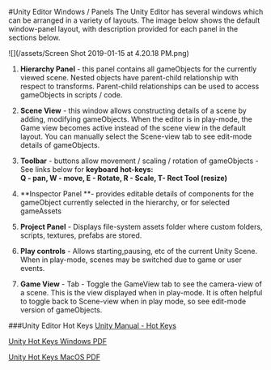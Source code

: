 #Unity Editor Windows / Panels
The Unity Editor has several windows which can be arranged in a variety of layouts.   The image below shows the default window-panel layout, with description provided for each panel in the sections below. 

![](/assets/Screen Shot 2019-01-15 at 4.20.18 PM.png)

1.  **Hierarchy Panel** - this panel contains all gameObjects for the currently viewed scene.  Nested objects have parent-child relationship with respect to transforms. Parent-child relationships can be used to access gameObjects in scripts / code. 

2.  **Scene View** - this window allows constructing details of a scene by adding, modifying gameObjects.  When the editor is in play-mode, the Game view becomes active instead of the scene view in the default layout.  You can manually select the Scene-view tab to see edit-mode details of gameObjects.

3.  **Toolbar** - buttons allow movement / scaling / rotation of gameObjects - See links below for **keyboard hot-keys:  
Q - pan, W - move, E - Rotate, R - Scale, T- Rect Tool (resize)**

4.  **Inspector Panel **- provides editable details of components for the gameObject currently selected in the hierarchy, or for selected gameAssets 

5.  **Project Panel** - Displays file-system assets folder where custom folders, scripts, textures, prefabs are stored.  

6.  **Play controls** - Allows starting,pausing, etc of the current Unity Scene.  When in play-mode, scenes may be switched due to game or user events.

7.  **Game View** - Tab - Toggle the GameView tab to see the camera-view of a scene.  This is the view displayed when in play-mode.  It is often helpful to toggle back to Scene-view when in play mode, so see edit-mode version of gameObjects.

###Unity Editor Hot Keys
[Unity Manual - Hot Keys](https://docs.unity3d.com/Manual/UnityHotkeys.html)

[Unity Hot Keys Windows PDF](https://docs.unity3d.com/uploads/Main/Unity_HotKeys_Win.pdf)

[Unity Hot Keys MacOS PDF](https://docs.unity3d.com/uploads/Main/Unity_HotKeys_Mac.pdf)

